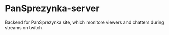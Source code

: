 # PanSprezynka-server

Backend for PanSprezynka site, which monitore viewers and chatters during streams on twitch.

